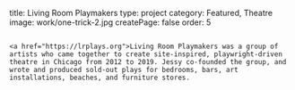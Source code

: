 title: Living Room Playmakers
type: project
category: Featured, Theatre
image: work/one-trick-2.jpg
createPage: false
order: 5

~~~

<a href="https://lrplays.org">Living Room Playmakers was a group of artists who came together to create site-inspired, playwright-driven theatre in Chicago from 2012 to 2019. Jessy co-founded the group, and wrote and produced sold-out plays for bedrooms, bars, art installations, beaches, and furniture stores.
